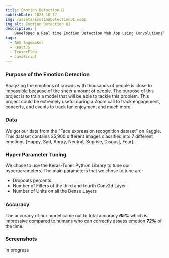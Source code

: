 ```yaml
---
title: Emotion Detection 🍩
publishDate: 2023-10-17
img: /assets/EmotionDetectionUI.webp
img_alt: Emotion Detection UI
description: |
    Developed a Real time Emotion Detection Web App using Convolutional Neural Networks
tags:
  - AWS Sagemaker
  - ReactJS
  - TensorFlow
  - JavaScript
---
```


### Purpose of the Emotion Detection

Analyzing the emotions of crowds with thousands of people is close to impossible because of the sheer amount of people. The purpose of this project is to train a model that will be able to tackle this problem. This project could be extremely useful during a Zoom call to track engagement, concerts, and events to track fan enjoyment and much more.

### Data

We got our data from the "Face expression recognition dataset" on Kaggle. This dataset contains 35,900 different images classified into 7 different emotions [Happy, Sad, Angry, Neutral, Suprise, Disgust, Fear].

### Hyper Parameter Tuning

We chose to use the Keras-Tuner Python Library to tune our hyperparameters.
The main parameters that we chose to tune are:
* Dropouts percents
* Number of Filters of the third and fourth Conv2d Layer 
* Number of Units on all the Dense Layers


### Accuracy

The accuracy of our model came out to total accuracy ***65%*** which is impressive compared to humans who can correctly assess emotion ***72%*** of the time.

### Screenshots

In progress
